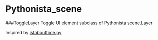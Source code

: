 Pythonista_scene
================

###ToggleLayer
Toggle UI element subclass of Pythonista scene.Layer

Inspired by [istabouttime.py][1]

[1]: https://gist.github.com/upwart/9288979

